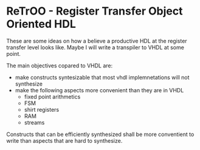 # ReTrOO - Register Transfer Object Oriented HDL

These are some ideas on how a believe a productive HDL at the register transfer level looks like.
Maybe I will write a transpiler to VHDL at some point.

The main objectives copared to VHDL are:
 - make constructs syntesizable that most vhdl implemnetations will not synthesize
 - make the following aspects more convenient than they are in VHDL
   - fixed point arithmetics
   - FSM
   - shirt registers
   - RAM 
   - streams
 
 Constructs that can be efficiently synthesized shall be more conventient to write than aspects that are hard to synthesize.

